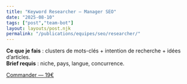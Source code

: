 ```yaml
---
title: "Keyword Researcher — Manager SEO"
date: "2025-08-10"
tags: ["post","team-bot"]
layout: layouts/post.njk
permalink: "/publications/equipes/seo/researcher/"
---
```

**Ce que je fais** : clusters de mots-clés + intention de recherche + idées d’articles.  
**Brief requis** : niche, pays, langue, concurrence.

<p><a class="btn" href="https://buy.stripe.com/TON_LIEN_RESEARCHER" target="_blank" rel="noopener">Commander — 19€</a></p>
